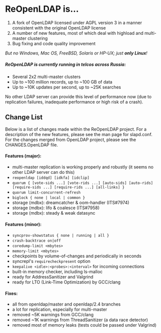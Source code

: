 ReOpenLDAP is...
=================
1. A fork of OpenLDAP licensed under AGPL version 3
   in a manner consistent with the original OpenLDAP license
2. A number of new features, most of which deal with highload and multi-master clustering
3. Bug fixing and code quality improvement

*But no Windows, Mac OS, FreeBSD, Solaris or HP-UX; just __only Linux__!*


##### ReOpenLDAP is currently running in telcos across Russia:
 * Several 2x2 multi-master clusters
 * Up to ~100 million records, up to ~100 GB of data
 * Up to ~10K updates per second, up to ~25K searches

No other LDAP server can provide this level of performance now
(due to replication failures, inadequate performance
or high risk of a crash).


Change List
-----------------

Below is a list of changes made within the ReOpenLDAP project.
For a description of the new features, please see the man page for slapd.conf.
For the changes merged from OpenLDAP project, please see the CHANGES.OpenLDAP file.

#### Features (major):
 * multi-master replication is working properly and robustly (it seems no other LDAP server can do this)
 * `reopenldap [iddqd] [idkfa] [idclip]`
 * `quorum { [vote-sids ...] [vote-rids ...] [auto-sids] [auto-rids] [require-sids ...] [require-rids ...] [all-links] }`
 * `quorum limit-concurrent-refresh`
 * `biglock { none | local | common }`
 * storage (mdbx): dreamcatcher & oom-handler (ITS#7974)
 * storage (mdbx): lifo & coalesce (ITS#7958)
 * storage (mdbx): steady & weak datasync

#### Features (minor):
 * `syncprov-showstatus { none | running | all }`
 * `crash-backtrace on|off`
 * `coredump-limit <mbytes>`
 * `memory-limit <mbytes>`
 * checkpoints by volume-of-changes and periodically in seconds
 * syncrepl's `requirecheckpresent` option
 * `keepalive <idle>:<probes>:<interval>` for incoming connections
 * built-in memory checker, including ls-malloc
 * ready for AddressSanitizer and Valgrind
 * ready for LTO (Link-Time Optimization) by GCC/clang

#### Fixes:
 * all from openldap/master and openldap/2.4 branches
 * a lot for replication, especially for multi-master
 * removed ~5K warnings from GCC/clang
 * removed ~1K warnings from ThreadSanitizer (a data race detector)
 * removed most of memory leaks (tests could be passed under Valgrind)
